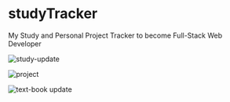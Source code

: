# studyTracker
My Study and Personal Project Tracker to become Full-Stack Web Developer

![study-update](https://user-images.githubusercontent.com/77793080/120657635-ae908000-c452-11eb-930e-1c8edfd28f61.png)


![project](https://user-images.githubusercontent.com/77793080/118554537-910fa680-b72f-11eb-8d3d-14b5a60e8299.png)


![text-book update](https://user-images.githubusercontent.com/77793080/120657686-b819e800-c452-11eb-8292-9cbefce9b346.png)


